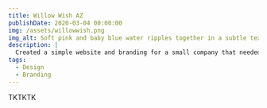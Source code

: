 ```yaml
---
title: Willow Wish AZ
publishDate: 2020-03-04 00:00:00
img: /assets/willowwish.png
img_alt: Soft pink and baby blue water ripples together in a subtle texture.
description: |
  Created a simple website and branding for a small company that needed an identity. The simple website requires very little maintenance and allows them to focus on other things.
tags:
  - Design
  - Branding
---
```


TKTKTK